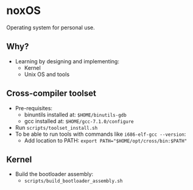 
# noxOS #
Operating system for personal use.

## Why? ##
* Learning by designing and implementing:
  * Kernel
  * Unix OS and tools

## Cross-compiler toolset ##
* Pre-requisites:
  * binuntils installed at: `$HOME/binutils-gdb`
  * gcc installed at: `$HOME/gcc-7.1.0/configure`
* Run `scripts/toolset_install.sh`
* To be able to run tools with commands like `i686-elf-gcc --version`:
  * Add location to PATH: `export PATH="$HOME/opt/cross/bin:$PATH"`

## Kernel ##
* Build the bootloader assembly:
  * `scripts/build_bootloader_assembly.sh`
